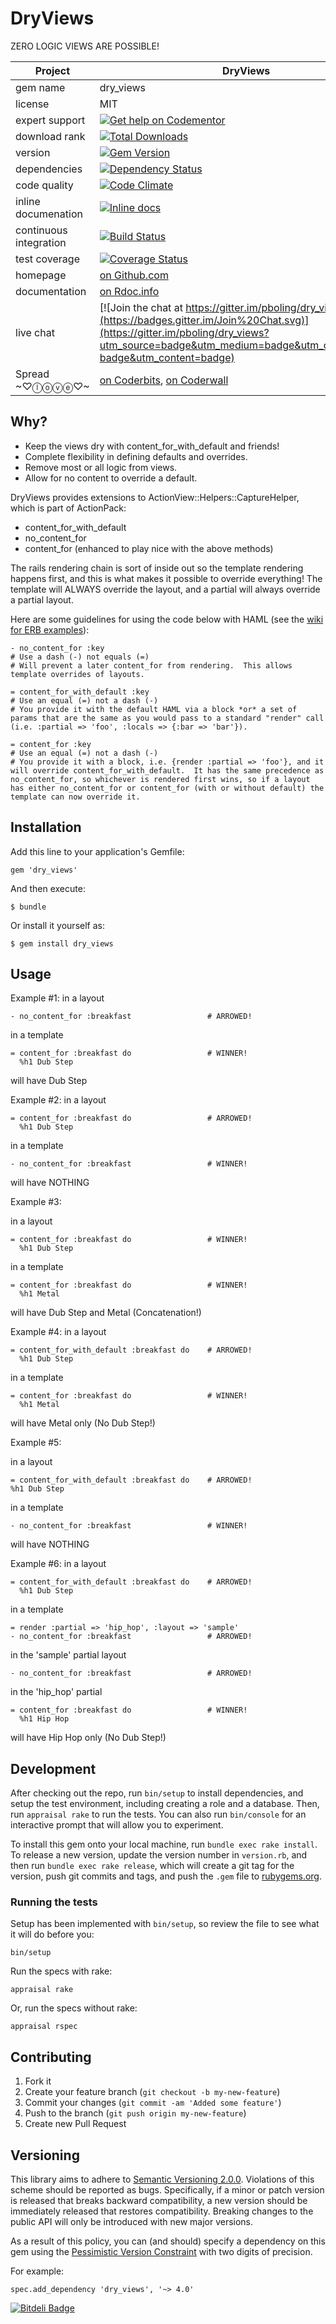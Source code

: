# DryViews

ZERO LOGIC VIEWS ARE POSSIBLE!

| Project                 |  DryViews    |
|------------------------ | ----------------- |
| gem name                |  dry_views   |
| license                 |  MIT              |
| expert support          |  [![Get help on Codementor](https://cdn.codementor.io/badges/get_help_github.svg)](https://www.codementor.io/peterboling?utm_source=github&utm_medium=button&utm_term=peterboling&utm_campaign=github) |
| download rank               |  [![Total Downloads](https://img.shields.io/gem/rt/dry_views.svg)](https://rubygems.org/gems/dry_views) |
| version                 |  [![Gem Version](https://badge.fury.io/rb/dry_views.png)](http://badge.fury.io/rb/dry_views) |
| dependencies            |  [![Dependency Status](https://gemnasium.com/pboling/dry_views.png)](https://gemnasium.com/pboling/dry_views) |
| code quality            |  [![Code Climate](https://codeclimate.com/github/pboling/dry_views.png)](https://codeclimate.com/github/pboling/dry_views) |
| inline documenation     |  [![Inline docs](http://inch-ci.org/github/pboling/dry_views.png)](http://inch-ci.org/github/pboling/dry_views) |
| continuous integration  |  [![Build Status](https://secure.travis-ci.org/pboling/dry_views.png?branch=master)](https://travis-ci.org/pboling/dry_views) |
| test coverage           |  [![Coverage Status](https://coveralls.io/repos/pboling/dry_views/badge.png)](https://coveralls.io/r/pboling/dry_views) |
| homepage                |  [on Github.com][homepage] |
| documentation           |  [on Rdoc.info][documentation] |
| live chat               |  [![Join the chat at https://gitter.im/pboling/dry_views](https://badges.gitter.im/Join%20Chat.svg)](https://gitter.im/pboling/dry_views?utm_source=badge&utm_medium=badge&utm_campaign=pr-badge&utm_content=badge) |
| Spread ~♡ⓛⓞⓥⓔ♡~      |  [on Coderbits][coderbits], [on Coderwall][coderwall] |

[semver]: http://semver.org/
[pvc]: http://docs.rubygems.org/read/chapter/16#page74
[railsbling]: http://www.railsbling.com
[peterboling]: http://www.peterboling.com
[coderbits]: https://coderbits.com/pboling
[coderwall]: http://coderwall.com/pboling
[documentation]: http://rdoc.info/github/pboling/dry_views/frames
[homepage]: https://github.com/pboling/dry_views

## Why?

* Keep the views dry with content_for_with_default and friends!
* Complete flexibility in defining defaults and overrides.
* Remove most or all logic from views.
* Allow for no content to override a default.

DryViews provides extensions to ActionView::Helpers::CaptureHelper, which is part of ActionPack:
* content_for_with_default
* no_content_for
* content_for (enhanced to play nice with the above methods)

The rails rendering chain is sort of inside out so the template rendering happens first, and this is what makes it possible to override everything! The template will ALWAYS override the layout, and a partial will always override a partial layout.

Here are some guidelines for using the code below with HAML (see the [wiki for ERB examples](https://github.com/pboling/dry_views/wiki/ERB-Usage-Example)):

    - no_content_for :key
    # Use a dash (-) not equals (=)
    # Will prevent a later content_for from rendering.  This allows template overrides of layouts.

    = content_for_with_default :key
    # Use an equal (=) not a dash (-)
    # You provide it with the default HAML via a block *or* a set of params that are the same as you would pass to a standard "render" call (i.e. :partial => 'foo', :locals => {:bar => 'bar'}).

    = content_for :key
    # Use an equal (=) not a dash (-)
    # You provide it with a block, i.e. {render :partial => 'foo'}, and it will override content_for_with_default.  It has the same precedence as no_content_for, so whichever is rendered first wins, so if a layout has either no_content_for or content_for (with or without default) the template can now override it.

## Installation

Add this line to your application's Gemfile:

    gem 'dry_views'

And then execute:

    $ bundle

Or install it yourself as:

    $ gem install dry_views

## Usage

Example #1:
in a layout

    - no_content_for :breakfast                 # ARROWED!

in a template

    = content_for :breakfast do                 # WINNER!
      %h1 Dub Step

will have Dub Step

Example #2:
in a layout

    = content_for :breakfast do                 # ARROWED!
      %h1 Dub Step

in a template

    - no_content_for :breakfast                 # WINNER!

will have NOTHING

Example #3:

in a layout

    = content_for :breakfast do                 # WINNER!
      %h1 Dub Step

in a template

    = content_for :breakfast do                 # WINNER!
      %h1 Metal

will have Dub Step and Metal (Concatenation!)

Example #4:
in a layout

    = content_for_with_default :breakfast do    # ARROWED!
      %h1 Dub Step

in a template

    = content_for :breakfast do                 # WINNER!
      %h1 Metal

will have Metal only (No Dub Step!)

Example #5:

in a layout

    = content_for_with_default :breakfast do    # ARROWED!
    %h1 Dub Step

in a template

    - no_content_for :breakfast                 # WINNER!

will have NOTHING

Example #6:
in a layout

    = content_for_with_default :breakfast do    # ARROWED!
      %h1 Dub Step

in a template

    = render :partial => 'hip_hop', :layout => 'sample'
    - no_content_for :breakfast                 # ARROWED!

in the 'sample' partial layout

    - no_content_for :breakfast                 # ARROWED!

in the 'hip_hop' partial

    = content_for :breakfast do                 # WINNER!
      %h1 Hip Hop

will have Hip Hop only (No Dub Step!)

## Development

After checking out the repo, run `bin/setup` to install dependencies, and setup the test environment, including creating a role and a database. Then, run `appraisal rake` to run the tests. You can also run `bin/console` for an interactive prompt that will allow you to experiment.

To install this gem onto your local machine, run `bundle exec rake install`. To release a new version, update the version number in `version.rb`, and then run `bundle exec rake release`, which will create a git tag for the version, push git commits and tags, and push the `.gem` file to [rubygems.org](https://rubygems.org).

### Running the tests

Setup has been implemented with `bin/setup`, so review the file to see what it will do before you:

    bin/setup

Run the specs with rake:

    appraisal rake

Or, run the specs without rake:

    appraisal rspec

## Contributing

1. Fork it
2. Create your feature branch (`git checkout -b my-new-feature`)
3. Commit your changes (`git commit -am 'Added some feature'`)
4. Push to the branch (`git push origin my-new-feature`)
5. Create new Pull Request

## Versioning

This library aims to adhere to [Semantic Versioning 2.0.0][semver].
Violations of this scheme should be reported as bugs. Specifically, 
if a minor or patch version is released that breaks backward 
compatibility, a new version should be immediately released that
restores compatibility. Breaking changes to the public API will 
only be introduced with new major versions.

As a result of this policy, you can (and should) specify a 
dependency on this gem using the [Pessimistic Version Constraint][pvc] with two digits of precision. 

For example:

    spec.add_dependency 'dry_views', '~> 4.0'

[semver]: http://semver.org/
[pvc]: http://docs.rubygems.org/read/chapter/16#page74


[![Bitdeli Badge](https://d2weczhvl823v0.cloudfront.net/pboling/dry_views/trend.png)](https://bitdeli.com/free "Bitdeli Badge")

